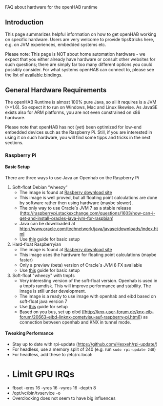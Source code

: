 FAQ about hardware for the openHAB runtime

## Introduction

This page summarizes helpful information on how to get openHAB working on specific hardware.
Users are very welcome to provide tips&tricks here, e.g. on JVM experiences, embedded systems etc.

Please note: This page is NOT about home automation hardware - we expect that you either already have hardware or consult other websites for such questions; there are simply far too many different options you could possibly consider. For what systems openHAB can connect to, please see the list of [available bindings](Bindings).

## General Hardware Requirements

The openHAB Runtime is almost 100% pure Java, so all it requires is a JVM (>=1.6). So expect it to run on Windows, Mac and Linux likewise. As JavaSE exists also for ARM platforms, you are not even constrained on x86 hardware.

Please note that openHAB has not (yet) been optimized for low-end embedded devices such as the Raspberry Pi. Still, if you are interested in using it on such hardware, you will find some tipps and tricks in the next sections.

### Raspberry Pi

#### Basic Setup

There are three ways to use Java an Openhab on the Raspberry Pi

1. Soft-float Debian “wheezy”
    - The image is found at [Rasberry download site](http://www.raspberrypi.org/downloads)
    - This image is well proved, but all floating point calculations are done by software rather then using hardware (maybe slower).
    - The only way to use Oracle´s JVM 7 as a stable release (http://raspberrypi.stackexchange.com/questions/1603/how-can-i-get-and-install-oracles-java-jvm-for-raspbian)
    - Java can be downloaded at http://www.oracle.com/technetwork/java/javase/downloads/index.html
    - Use [this](http://www.savagehomeautomation.com/projects/raspberry-pi-installing-oracle-java-runtime-environment-jre.html) guide for basic setup
1. Hard-float Raspberryian
    - The image is found at [Rasberry download site](http://www.raspberrypi.org/downloads)
    - This image uses the hardware for floating point calculations (maybe faster)
    - Only a preview (beta) version of Oracle´s JVM 8 FX available
    - Use [this](http://javafx.steveonjava.com/javafx-on-raspberry-pi-3-easy-steps/) guide for basic setup
1. Soft-float "wheezy" with tmpfs
    - Very interesting version of the soft-float version. Openhab is used in a tmpfs ramdisk. This will improve performance and stability. The image is still under development.
    - The image is a ready to use image with openhab and eibd based on soft-float java version 7
    - Use [this](https://github.com/cribskip/OpenHABpi/wiki/Getting-Started) guide for setup
    - Based on you bus, set up eibd ([http://knx-user-forum.de/knx-eib-forum/20663-eibd-linknx-cometvisu-auf-raspberry-pi.html]) as connection between openhab and KNX in tunnel mode.

#### Tweaking Performance

- Stay up to date with rpi-update (https://github.com/Hexxeh/rpi-update/)
- For headless, use a memory split of 240 (e.g. run `sudo rpi-update 240`)
- For headless, add these to /etc/rc.local:
- # Limit GPU IRQs
- fbset -xres 16 -yres 16 -vyres 16 -depth 8
- /opt/vc/bin/tvservice -o
- Overclocking does not seem to have big influences
